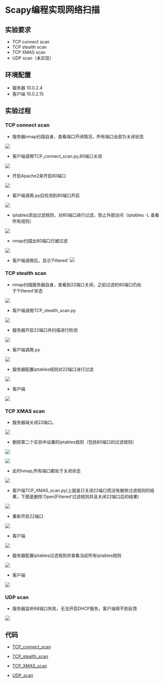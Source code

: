 # Scapy编程实现网络扫描

## 实验要求
- TCP connect scan
- TCP stealth scan
- TCP XMAS scan
- UDP scan（未实现）

## 环境配置
- 服务器 10.0.2.4
- 客户端 10.0.2.15

## 实验过程

### TCP connect scan

- 服务器nmap扫描自身，查看端口开闭情况，所有端口全部为关闭状态


![](1.png)

- 客户端调用TCP_connect_scan.py,80端口关闭

![](4.png)

- 开启Apache2来开启80端口

![](2.png)
- 客户端调用.py后检测到80端口开启


![](3.png)
- iptables添加过滤规则，对80端口进行过滤，禁止外部访问（iptables -L 查看所有规则）


![](6.png)

- nmap扫描出80端口已被过滤


![](8.png)

- 客户端调用后，显示‘Filtered’
![](5.png)

### TCP stealth scan

- nmap扫描服务器自身，查看到22端口关闭，之前过滤的80端口仍处于‘Filtered’状态


![](8.png)
- 客户端调用TCP_stealth_scan.py


![](11.png)

- 服务器开启22端口并扫描进行检测

![](9.png)

- 客户端调用.py


![](10.png)

- 服务器配置iptables规则对22端口进行过滤

![](12.png)

- 客户端


![](13.png)

### TCP XMAS scan

- 服务器端关闭22端口。


![](14.png)

- 删除第二个实验中设置的iptables规则（包括80端口的过滤规则）


![](15.png)


![](16.png)

- 此时nmap,所有端口都处于关闭状态


![](17.png)

- 客户端TCP_XMAS_scan.py(上面是只关闭22端口而没有删除过滤规则的结果，下面是删除‘Open|Filtered’过滤规则并且关闭22端口后的结果)


![](18.png)

- 重新开启22端口


![](19.png)

- 客户端


![](20.png)

- 服务器配置iptables过滤规则并查看当前所有iptables规则


![](21.png)

- 客户端


![](22.png)

### UDP scan
- 服务器监听68端口失败，无法开启DHCP服务，客户端得不到反馈

![](23.png)

## 代码
- [TCP_connect_scan](TCP_connect_scan.py)

- [TCP_stealth_scan](TCP_stealth_scan.py)

- [TCP_XMAS_scan](TCP_XMAS_scan.py)

- [UDP_scan](UDP_scan.py)

